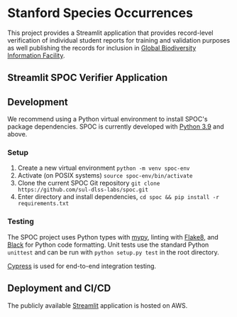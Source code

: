 # Stanford Species Occurrences
This project provides a Streamlit application that provides record-level verification of individual
student reports for training and validation purposes as well publishing the records for inclusion
in [Global Biodiversity Information Facility][GBIF].

## Streamlit SPOC Verifier Application

## Development
We recommend using a Python virtual environment to install SPOC's package dependencies. SPOC is 
currently developed with [Python 3.9](https://www.python.org/downloads/) and above. 

### Setup
1. Create a new virtual environment `python -m venv spoc-env`
1. Activate (on POSIX systems) `source spoc-env/bin/activate`
1. Clone the current SPOC Git repository `git clone https://github.com/sul-dlss-labs/spoc.git`
1. Enter directory and install dependencies, `cd spoc && pip install -r requirements.txt`  

### Testing
The SPOC project uses Python types with [mypy][MYPY], linting with [Flake8][FLK8], and [Black][BLK]
for Python code formatting. Unit tests use the standard Python `unittest` and can be run 
with `python setup.py test` in the root directory. 

[Cypress][CYPRESS] is used for end-to-end integration testing.

## Deployment and CI/CD
The publicly available [Streamlit][STRMLIT] application is hosted on AWS. 


[BLK]: https://black.readthedocs.io/en/stable/
[CYPRESS]: https://www.cypress.io/
[FLK8]: https://flake8.pycqa.org/en/latest/
[GBIF]: https://www.gbif.org/
[MYPY]: https://mypy.readthedocs.io/en/stable/
[STRMLIT]: https://www.streamlit.io/
